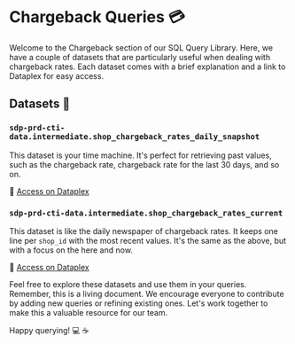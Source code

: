 # Chargeback Queries :credit_card:

Welcome to the Chargeback section of our SQL Query Library. Here, we have a couple of datasets that are particularly useful when dealing with chargeback rates. Each dataset comes with a brief explanation and a link to Dataplex for easy access.

## Datasets :file_folder:

### `sdp-prd-cti-data.intermediate.shop_chargeback_rates_daily_snapshot`

This dataset is your time machine. It's perfect for retrieving past values, such as the chargeback rate, chargeback rate for the last 30 days, and so on. 

:link: [Access on Dataplex](https://console.cloud.google.com/dataplex/projects/sdp-prd-cti-data/locations/us/entryGroups/@bigquery/entries/cHJvamVjdHMvc2RwLXByZC1jdGktZGF0YS9kYXRhc2V0cy9pbnRlcm1lZGlhdGUvdGFibGVzL3Nob3BfY2hhcmdlYmFja19yYXRlc19kYWlseV9zbmFwc2hvdA?project=shopify-data-published)

### `sdp-prd-cti-data.intermediate.shop_chargeback_rates_current`

This dataset is like the daily newspaper of chargeback rates. It keeps one line per `shop_id` with the most recent values. It's the same as the above, but with a focus on the here and now.

:link: [Access on Dataplex](https://console.cloud.google.com/dataplex/projects/sdp-prd-cti-data/locations/us/entryGroups/@bigquery/entries/cHJvamVjdHMvc2RwLXByZC1jdGktZGF0YS9kYXRhc2V0cy9pbnRlcm1lZGlhdGUvdGFibGVzL3Nob3BfY2hhcmdlYmFja19yYXRlc19jdXJyZW50?project=shopify-data-published)

Feel free to explore these datasets and use them in your queries. Remember, this is a living document. We encourage everyone to contribute by adding new queries or refining existing ones. Let's work together to make this a valuable resource for our team.

Happy querying! :computer: :coffee: